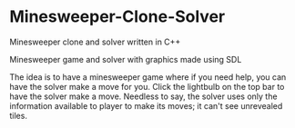 # Minesweeper-Clone-Solver
Minesweeper clone and solver written in C++

Minesweeper game and solver with graphics made using SDL

The idea is to have a minesweeper game where if you need help, you can have the solver make a move for you. Click the lightbulb on the top bar to have the solver make a move. Needless to say, the solver uses only the information available to player to make its moves; it can't see unrevealed tiles.
